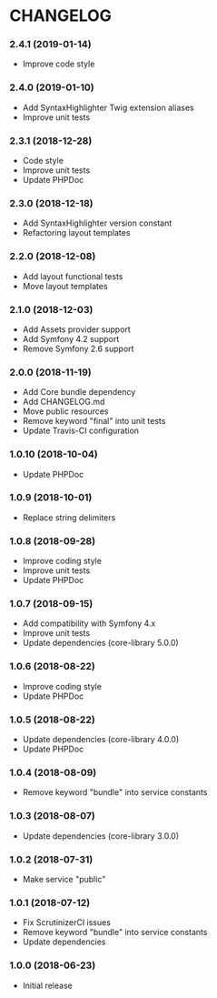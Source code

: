 CHANGELOG
=========

### 2.4.1 (2019-01-14)

- Improve code style

### 2.4.0 (2019-01-10)

- Add SyntaxHighlighter Twig extension aliases
- Improve unit tests

### 2.3.1 (2018-12-28)

- Code style
- Improve unit tests
- Update PHPDoc

### 2.3.0 (2018-12-18)

- Add SyntaxHighlighter version constant
- Refactoring layout templates

### 2.2.0 (2018-12-08)

- Add layout functional tests
- Move layout templates

### 2.1.0 (2018-12-03)

- Add Assets provider support
- Add Symfony 4.2 support
- Remove Symfony 2.6 support

### 2.0.0 (2018-11-19)

- Add Core bundle dependency
- Add CHANGELOG.md
- Move public resources
- Remove keyword "final" into unit tests
- Update Travis-CI configuration

### 1.0.10 (2018-10-04)

- Update PHPDoc

### 1.0.9 (2018-10-01)

- Replace string delimiters

### 1.0.8 (2018-09-28)

- Improve coding style
- Improve unit tests
- Update PHPDoc

### 1.0.7 (2018-09-15)

- Add compatibility with Symfony 4.x
- Improve unit tests
- Update dependencies (core-library 5.0.0)

### 1.0.6 (2018-08-22)

- Improve coding style
- Update PHPDoc

### 1.0.5 (2018-08-22)

- Update dependencies (core-library 4.0.0)
- Update PHPDoc

### 1.0.4 (2018-08-09)

- Remove keyword "bundle" into service constants

### 1.0.3 (2018-08-07)

- Update dependencies (core-library 3.0.0)

### 1.0.2 (2018-07-31)

- Make service "public"

### 1.0.1 (2018-07-12)

- Fix ScrutinizerCI issues
- Remove keyword "bundle" into service constants
- Update dependencies

### 1.0.0 (2018-06-23)

- Initial release
